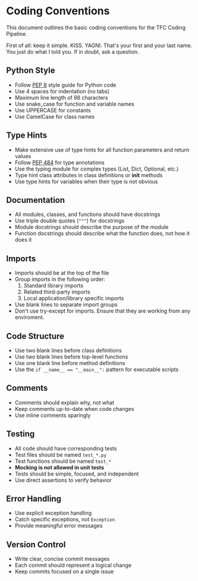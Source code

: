 # Coding Conventions

This document outlines the basic coding conventions for the TFC Coding Pipeline.

First of all: keep it simple. KISS. YAGNI. That's your first and your last name.
You just do what I told you. If in doubt, ask a question.

## Python Style

- Follow [PEP 8](https://www.python.org/dev/peps/pep-0008/) style guide for Python code
- Use 4 spaces for indentation (no tabs)
- Maximum line length of 88 characters
- Use snake_case for function and variable names
- Use UPPERCASE for constants
- Use CamelCase for class names

## Type Hints

- Make extensive use of type hints for all function parameters and return values
- Follow [PEP 484](https://www.python.org/dev/peps/pep-0484/) for type annotations
- Use the typing module for complex types (List, Dict, Optional, etc.)
- Type hint class attributes in class definitions or __init__ methods
- Use type hints for variables when their type is not obvious

## Documentation

- All modules, classes, and functions should have docstrings
- Use triple double quotes (`"""`) for docstrings
- Module docstrings should describe the purpose of the module
- Function docstrings should describe what the function does, not how it does it

## Imports

- Imports should be at the top of the file
- Group imports in the following order:
    1. Standard library imports
    2. Related third-party imports
    3. Local application/library specific imports
- Use blank lines to separate import groups
- Don't use try-except for imports. Ensure that they are working from any enviroment.

## Code Structure

- Use two blank lines before class definitions
- Use two blank lines before top-level functions
- Use one blank line before method definitions
- Use the `if __name__ == "__main__":` pattern for executable scripts

## Comments

- Comments should explain why, not what
- Keep comments up-to-date when code changes
- Use inline comments sparingly

## Testing

- All code should have corresponding tests
- Test files should be named `test_*.py`
- Test functions should be named `test_*`
- **Mocking is not allowed in unit tests**
- Tests should be simple, focused, and independent
- Use direct assertions to verify behavior

## Error Handling

- Use explicit exception handling
- Catch specific exceptions, not `Exception`
- Provide meaningful error messages

## Version Control

- Write clear, concise commit messages
- Each commit should represent a logical change
- Keep commits focused on a single issue
